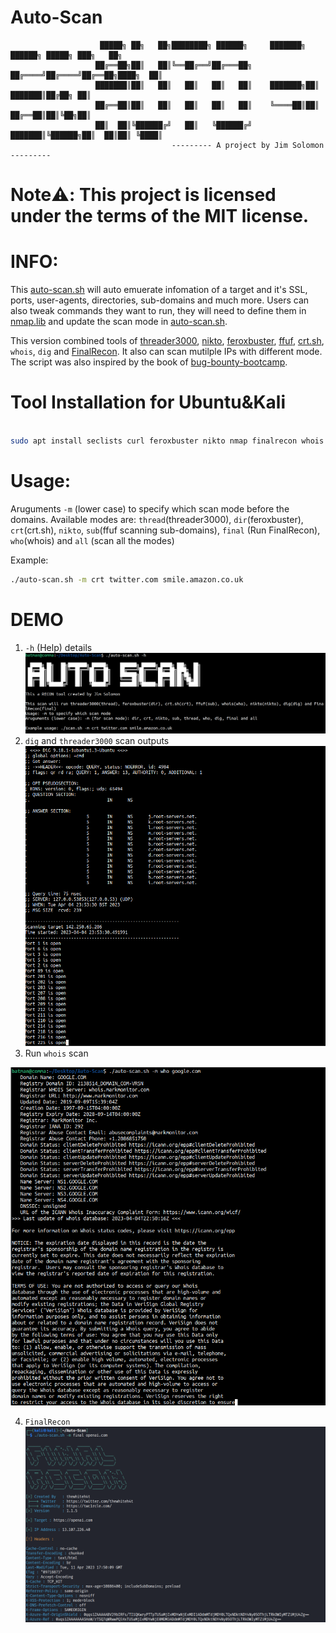 # Auto-Scan

                        █████╗ ██╗   ██╗████████╗ ██████╗     ███████╗ ██████╗ █████╗ ███╗   ██╗    
                       ██╔══██╗██║   ██║╚══██╔══╝██╔═══██╗    ██╔════╝██╔════╝██╔══██╗████╗  ██║    
                       ███████║██║   ██║   ██║   ██║   ██║    ███████╗██║     ███████║██╔██╗ ██║    
                       ██╔══██║██║   ██║   ██║   ██║   ██║    ╚════██║██║     ██╔══██║██║╚██╗██║    
                       ██║  ██║╚██████╔╝   ██║   ╚██████╔╝    ███████║╚██████╗██║  ██║██║ ╚████║  
                                        --------- A project by Jim Solomon ---------


# Note:warning:: This project is licensed under the terms of the MIT license.

# INFO:

This [auto-scan.sh](https://github.com/JimSolomon/Auto-Scan/blob/main/auto-scan.sh) will auto emuerate infomation of a target and it's SSL, ports, user-agents, directories, sub-domains and much more. Users can also tweak commands they want to run, they will need to define them in [nmap.lib](https://github.com/JimSolomon/Auto-Scan/blob/main/nmap.lib) and update the scan mode in [auto-scan.sh](https://github.com/JimSolomon/Auto-Scan/blob/main/auto-scan.sh).

This version combined tools of [threader3000](https://github.com/JimSolomon/bug-bounty-2023/blob/main/thread3000.py), [nikto](https://github.com/sullo/nikto),  [feroxbuster](https://github.com/epi052/feroxbuster), [ffuf](https://github.com/ffuf/ffuf), [crt.sh](https://crt.sh/), `whois`, `dig` and [FinalRecon](https://github.com/thewhiteh4t/FinalRecon). It also can scan mutilple IPs with different mode. The script was also inspired by the book of [bug-bounty-bootcamp](https://nostarch.com/bug-bounty-bootcamp).

# Tool Installation for Ubuntu&Kali

```bash

sudo apt install seclists curl feroxbuster nikto nmap finalrecon whois dig && git clone https://github.com/ffuf/ffuf ; cd ffuf ; go get ; go build

```
# Usage:
Aruguments `-m` (lower case) to specify which scan mode before the domains. 
Available modes are: `thread`(threader3000), `dir`(feroxbuster), `crt`(crt.sh), `nikto`, `sub`(ffuf scanning sub-domains), `final` (Run FinalRecon), `who`(whois) and `all` (scan all the modes) 

Example:
```bash
./auto-scan.sh -m crt twitter.com smile.amazon.co.uk
```
# DEMO
1. `-h` (Help) details 
![-h](https://github.com/JimSolomon/Auto-Scan/blob/main/auto-scan.png)
2. `dig` and `threader3000` scan outputs
![dig and threader3000](https://github.com/JimSolomon/Auto-Scan/blob/main/dig%20and%20threader3000.png)
3. Run `whois` scan 

![scan](https://github.com/JimSolomon/Auto-Scan/blob/main/scan.png)

4. `FinalRecon` 
![FinalRecon](https://github.com/JimSolomon/Auto-Scan/blob/main/final.png)
